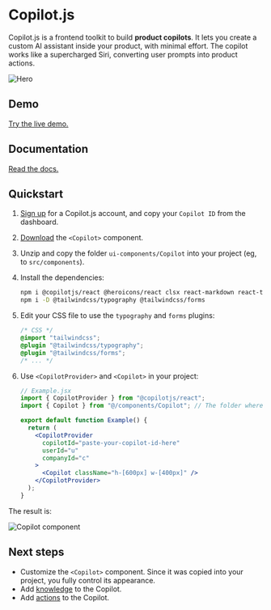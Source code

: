# Copilot.js

Copilot.js is a frontend toolkit to build **product copilots**. It lets you create a custom AI assistant inside your product, with minimal effort. The copilot works like a supercharged Siri, converting user prompts into product actions.

![Hero](http://www.copilotjs.com/docs/hero.gif)

## Demo

[Try the live demo.](https://www.copilotjs.com/demo)

## Documentation

[Read the docs.](https://www.copilotjs.com/docs)

## Quickstart

1. [Sign up](https://www.copilotjs.com/signup) for a Copilot.js account, and copy your `Copilot ID` from the dashboard.
2. [Download](https://github.com/get-copilot/copilot.js/archive/refs/heads/main.zip) the `<Copilot>` component.
3. Unzip and copy the folder `ui-components/Copilot` into your project (eg, to `src/components`).
4. Install the dependencies:

   ```bash
   npm i @copilotjs/react @heroicons/react clsx react-markdown react-textarea-autosize remark-gfm
   npm i -D @tailwindcss/typography @tailwindcss/forms
   ```

5. Edit your CSS file to use the `typography` and `forms` plugins:

   ```css
   /* CSS */
   @import "tailwindcss";
   @plugin "@tailwindcss/typography";
   @plugin "@tailwindcss/forms";
   /* ... */
   ```

6. Use `<CopilotProvider>` and `<Copilot>` in your project:

   ```jsx
   // Example.jsx
   import { CopilotProvider } from "@copilotjs/react";
   import { Copilot } from "@/components/Copilot"; // The folder where you placed Copilot.

   export default function Example() {
     return (
       <CopilotProvider
         copilotId="paste-your-copilot-id-here"
         userId="u"
         companyId="c"
       >
         <Copilot className="h-[600px] w-[400px]" />
       </CopilotProvider>
     );
   }
   ```

The result is:

![Copilot component](https://www.copilotjs.com/docs/copilot-component.gif)

## Next steps

- Customize the `<Copilot>` component. Since it was copied into your project, you fully control its appearance.
- Add [knowledge](https://www.copilotjs.com/docs/react/knowledge) to the Copilot.
- Add [actions](https://www.copilotjs.com/docs/react/actions) to the Copilot.
